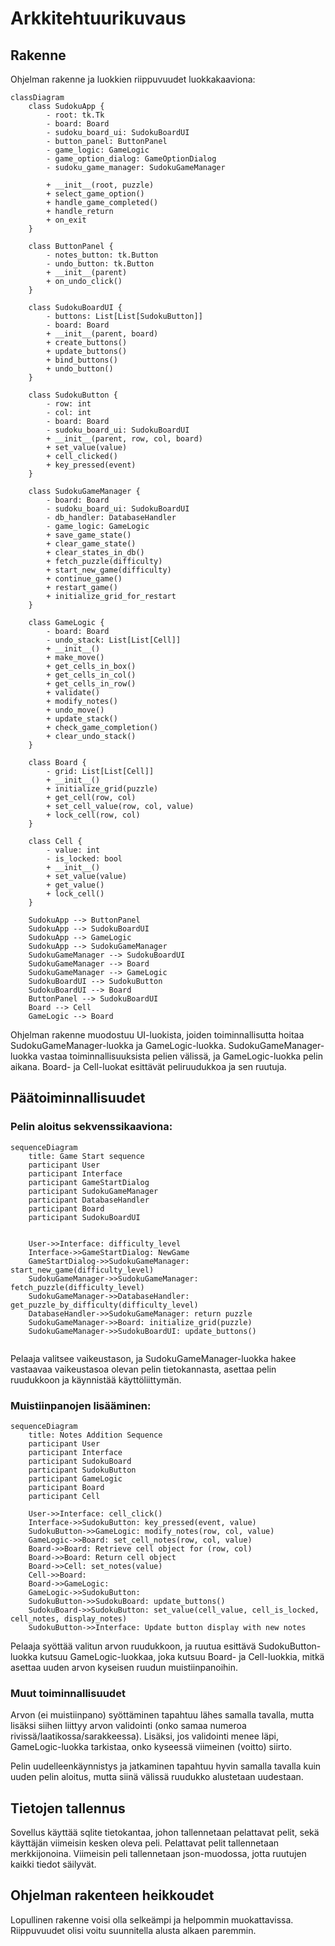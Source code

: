 # Arkkitehtuurikuvaus

## Rakenne

Ohjelman rakenne ja luokkien riippuvuudet luokkakaaviona:
```mermaid
classDiagram
    class SudokuApp {
        - root: tk.Tk
        - board: Board
        - sudoku_board_ui: SudokuBoardUI
        - button_panel: ButtonPanel
        - game_logic: GameLogic
        - game_option_dialog: GameOptionDialog
        - sudoku_game_manager: SudokuGameManager

        + __init__(root, puzzle)
        + select_game_option()
        + handle_game_completed()
        + handle_return
        + on_exit
    }

    class ButtonPanel {
        - notes_button: tk.Button
        - undo_button: tk.Button
        + __init__(parent)
        + on_undo_click()
    }

    class SudokuBoardUI {
        - buttons: List[List[SudokuButton]]
        - board: Board
        + __init__(parent, board)
        + create_buttons()
        + update_buttons()
        + bind_buttons()
        + undo_button()
    }

    class SudokuButton {
        - row: int
        - col: int
        - board: Board
        - sudoku_board_ui: SudokuBoardUI
        + __init__(parent, row, col, board)
        + set_value(value)
        + cell_clicked()
        + key_pressed(event)
    }

    class SudokuGameManager {
        - board: Board
        - sudoku_board_ui: SudokuBoardUI
        - db_handler: DatabaseHandler
        - game_logic: GameLogic
        + save_game_state()
        + clear_game_state()
        + clear_states_in_db()
        + fetch_puzzle(difficulty)
        + start_new_game(difficulty)
        + continue_game()
        + restart_game()
        + initialize_grid_for_restart
    }

    class GameLogic {
        - board: Board
        - undo_stack: List[List[Cell]]
        + __init__()
        + make_move()
        + get_cells_in_box()
        + get_cells_in_col()
        + get_cells_in_row()
        + validate()
        + modify_notes()
        + undo_move()
        + update_stack()
        + check_game_completion()
        + clear_undo_stack()
    }

    class Board {
        - grid: List[List[Cell]]
        + __init__()
        + initialize_grid(puzzle)
        + get_cell(row, col)
        + set_cell_value(row, col, value)
        + lock_cell(row, col)
    }

    class Cell {
        - value: int
        - is_locked: bool
        + __init__()
        + set_value(value)
        + get_value()
        + lock_cell()
    }

    SudokuApp --> ButtonPanel
    SudokuApp --> SudokuBoardUI
    SudokuApp --> GameLogic
    SudokuApp --> SudokuGameManager
    SudokuGameManager --> SudokuBoardUI
    SudokuGameManager --> Board
    SudokuGameManager --> GameLogic
    SudokuBoardUI --> SudokuButton
    SudokuBoardUI --> Board
    ButtonPanel --> SudokuBoardUI
    Board --> Cell
    GameLogic --> Board

```


Ohjelman rakenne muodostuu UI-luokista, joiden toiminnallisutta hoitaa SudokuGameManager-luokka ja GameLogic-luokka. SudokuGameManager-luokka vastaa toiminnallisuuksista pelien välissä, ja GameLogic-luokka pelin aikana. Board- ja Cell-luokat esittävät peliruudukkoa ja sen ruutuja. 


## Päätoiminnallisuudet

### Pelin aloitus sekvenssikaaviona:

```mermaid
sequenceDiagram
    title: Game Start sequence
    participant User
    participant Interface
    participant GameStartDialog
    participant SudokuGameManager
    participant DatabaseHandler
    participant Board
    participant SudokuBoardUI


    User->>Interface: difficulty_level
    Interface->>GameStartDialog: NewGame
    GameStartDialog->>SudokuGameManager: start_new_game(difficulty_level)
    SudokuGameManager->>SudokuGameManager: fetch_puzzle(difficulty_level)
    SudokuGameManager->>DatabaseHandler: get_puzzle_by_difficulty(difficulty_level)
    DatabaseHandler->>SudokuGameManager: return puzzle
    SudokuGameManager->>Board: initialize_grid(puzzle)
    SudokuGameManager->>SudokuBoardUI: update_buttons()
    
``````

Pelaaja valitsee vaikeustason, ja SudokuGameManager-luokka hakee vastaavaa vaikeustasoa olevan pelin tietokannasta, asettaa pelin ruudukkoon ja käynnistää käyttöliittymän.

### Muistiinpanojen lisääminen:

```mermaid
sequenceDiagram
    title: Notes Addition Sequence
    participant User
    participant Interface
    participant SudokuBoard
    participant SudokuButton
    participant GameLogic
    participant Board
    participant Cell

    User->>Interface: cell_click()
    Interface->>SudokuButton: key_pressed(event, value)
    SudokuButton->>GameLogic: modify_notes(row, col, value)
    GameLogic->>Board: set_cell_notes(row, col, value)
    Board->>Board: Retrieve cell object for (row, col)
    Board->>Board: Return cell object
    Board->>Cell: set_notes(value)
    Cell->>Board: 
    Board->>GameLogic: 
    GameLogic->>SudokuButton: 
    SudokuButton->>SudokuBoard: update_buttons()
    SudokuBoard->>SudokuButton: set_value(cell_value, cell_is_locked, cell_notes, display_notes)
    SudokuButton->>Interface: Update button display with new notes

```

Pelaaja syöttää valitun arvon ruudukkoon, ja ruutua esittävä SudokuButton-luokka kutsuu GameLogic-luokkaa, joka kutsuu Board- ja Cell-luokkia, mitkä asettaa uuden arvon kyseisen ruudun muistiinpanoihin.

### Muut toiminnallisuudet

Arvon (ei muistiinpano) syöttäminen tapahtuu lähes samalla tavalla, mutta lisäksi siihen liittyy arvon validointi (onko samaa numeroa rivissä/laatikossa/sarakkeessa). Lisäksi, jos validointi menee läpi, GameLogic-luokka tarkistaa, onko kyseessä viimeinen (voitto) siirto.

Pelin uudelleenkäynnistys ja jatkaminen tapahtuu hyvin samalla tavalla kuin uuden pelin aloitus, mutta siinä välissä ruudukko alustetaan uudestaan.

## Tietojen tallennus

Sovellus käyttää sqlite tietokantaa, johon tallennetaan pelattavat pelit, sekä käyttäjän viimeisin kesken oleva peli. Pelattavat pelit tallennetaan merkkijonoina. Viimeisin peli tallennetaan json-muodossa, jotta ruutujen kaikki tiedot säilyvät.

## Ohjelman rakenteen heikkoudet

Lopullinen rakenne voisi olla selkeämpi ja helpommin muokattavissa. Riippuvuudet olisi voitu suunnitella alusta alkaen paremmin.